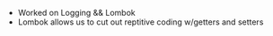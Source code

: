 - Worked on Logging && Lombok 
- Lombok allows us to cut out reptitive coding w/getters and setters
